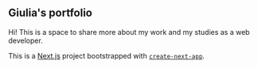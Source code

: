 ## Giulia's portfolio

Hi!
This is a space to share more about my work and my studies as a web developer.

This is a [Next.js](https://nextjs.org/) project bootstrapped with [`create-next-app`](https://github.com/vercel/next.js/tree/canary/packages/create-next-app).

